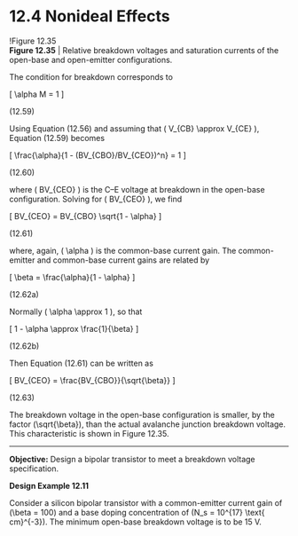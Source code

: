 # 12.4 Nonideal Effects

!Figure 12.35  
**Figure 12.35** | Relative breakdown voltages and saturation currents of the open-base and open-emitter configurations.

The condition for breakdown corresponds to

\[
\alpha M = 1
\]

(12.59)

Using Equation (12.56) and assuming that \( V_{CB} \approx V_{CE} \), Equation (12.59) becomes

\[
\frac{\alpha}{1 - (BV_{CBO}/BV_{CEO})^n} = 1
\]

(12.60)

where \( BV_{CEO} \) is the C–E voltage at breakdown in the open-base configuration. Solving for \( BV_{CEO} \), we find

\[
BV_{CEO} = BV_{CBO} \sqrt{1 - \alpha}
\]

(12.61)

where, again, \( \alpha \) is the common-base current gain. The common-emitter and common-base current gains are related by

\[
\beta = \frac{\alpha}{1 - \alpha}
\]

(12.62a)

Normally \( \alpha \approx 1 \), so that

\[
1 - \alpha \approx \frac{1}{\beta}
\]

(12.62b)

Then Equation (12.61) can be written as

\[
BV_{CEO} = \frac{BV_{CBO}}{\sqrt{\beta}}
\]

(12.63)

The breakdown voltage in the open-base configuration is smaller, by the factor \(\sqrt{\beta}\), than the actual avalanche junction breakdown voltage. This characteristic is shown in Figure 12.35.

----

**Objective:** Design a bipolar transistor to meet a breakdown voltage specification.

**Design Example 12.11**

Consider a silicon bipolar transistor with a common-emitter current gain of \(\beta = 100\) and a base doping concentration of \(N_s = 10^{17} \text{ cm}^{-3}\). The minimum open-base breakdown voltage is to be 15 V.